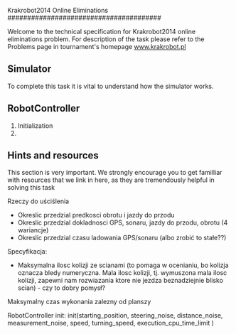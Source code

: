 Krakrobot2014 Online Eliminations
#######################################

Welcome to the technical specification for Krakrobot2014 online eliminations problem.
For description of the task please refer to the Problems page in tournament's homepage www.krakrobot.pl





Simulator
---------------------------------
To complete this task it is vital to understand how the simulator works.


RobotController
---------------------------------

1. Initialization
2.


Hints and resources
-------------------------
This section is very important. We strongly encourage you to get familliar with
resources that we link in here, as they are tremendously helpful in solving this task



Rzeczy do uściślenia
* Okreslic przedzial predkosci obrotu i jazdy do przodu
* Okreslic przedzial dokladnosci GPS, sonaru, jazdy do przodu, obrotu (4 wariancje)
* Okreslic przedzial czasu ladowania GPS/sonaru (albo zrobić to stałe??)

Specyfikacja:
* Maksymalna ilosc kolizji ze scianami (to pomaga w ocenianiu, bo kolizja oznacza
bledy numeryczna. Mala ilosc kolizji, tj. wymuszona mala ilosc kolizji,
zapewni nam rozwiazania ktore nie jezdza beznadziejnie blisko scian) - czy to dobry pomysł?

Maksymalny czas wykonania zalezny od planszy


RobotController init:
init(starting_position, steering_noise, distance_noise, measurement_noise, speed, turning_speed,
execution_cpu_time_limit
)








